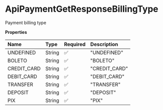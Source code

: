 # ApiPaymentGetResponseBillingType

Payment billing type

**Properties**

| Name        | Type   | Required | Description   |
| :---------- | :----- | :------- | :------------ |
| UNDEFINED   | String | ✅       | "UNDEFINED"   |
| BOLETO      | String | ✅       | "BOLETO"      |
| CREDIT_CARD | String | ✅       | "CREDIT_CARD" |
| DEBIT_CARD  | String | ✅       | "DEBIT_CARD"  |
| TRANSFER    | String | ✅       | "TRANSFER"    |
| DEPOSIT     | String | ✅       | "DEPOSIT"     |
| PIX         | String | ✅       | "PIX"         |

<!-- This file was generated by liblab | https://liblab.com/ -->
